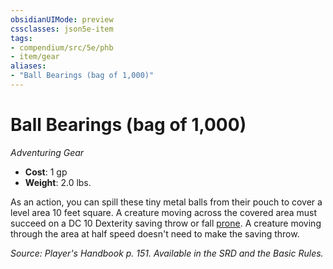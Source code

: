 ```yaml
---
obsidianUIMode: preview
cssclasses: json5e-item
tags:
- compendium/src/5e/phb
- item/gear
aliases: 
- "Ball Bearings (bag of 1,000)"
---
```

# Ball Bearings (bag of 1,000)
*Adventuring Gear*  

- **Cost**: 1 gp
- **Weight**: 2.0 lbs.

As an action, you can spill these tiny metal balls from their pouch to cover a level area 10 feet square. A creature moving across the covered area must succeed on a DC 10 Dexterity saving throw or fall [prone](5E2014官方资源/规则/conditions.md#prone). A creature moving through the area at half speed doesn't need to make the saving throw.

*Source: Player's Handbook p. 151. Available in the SRD and the Basic Rules.*